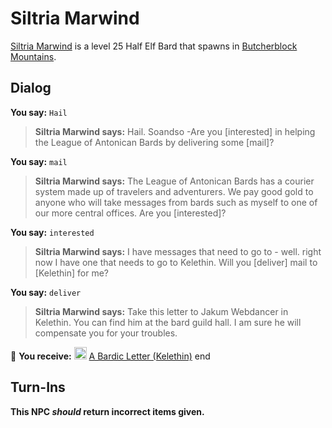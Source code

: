 # Siltria Marwind



[Siltria Marwind](/npc/68075) is a level 25 Half Elf Bard that spawns in [Butcherblock Mountains](/zone/68).





## Dialog

**You say:** `Hail`



>**Siltria Marwind says:** Hail. Soandso  -Are you [interested] in helping the League of Antonican Bards by delivering some [mail]?

**You say:** `mail`



>**Siltria Marwind says:** The League of Antonican Bards has a courier system made up of travelers and adventurers.  We pay good gold to anyone who will take messages from bards such as myself to one of our more central offices.  Are you [interested]?

**You say:** `interested`



>**Siltria Marwind says:** I have messages that need to go to - well. right now I have one that needs to go to Kelethin.  Will you [deliver] mail to [Kelethin] for me?

**You say:** `deliver`



>**Siltria Marwind says:** Take this letter to Jakum Webdancer in Kelethin.  You can find him at the bard guild hall.  I am sure he will compensate you for your troubles.


 &#127873; **You receive:**  <img style="background:url(/static/icons/blank_slot.gif);width:20px;height:20px;" src="/static/icons/item_866.png" alt="" /> <a
                                href="/item/18160" data-url="18160" class="tooltip-link link">A Bardic Letter (Kelethin)</a>
end



## Turn-Ins



**This NPC *should* return incorrect items given.**






